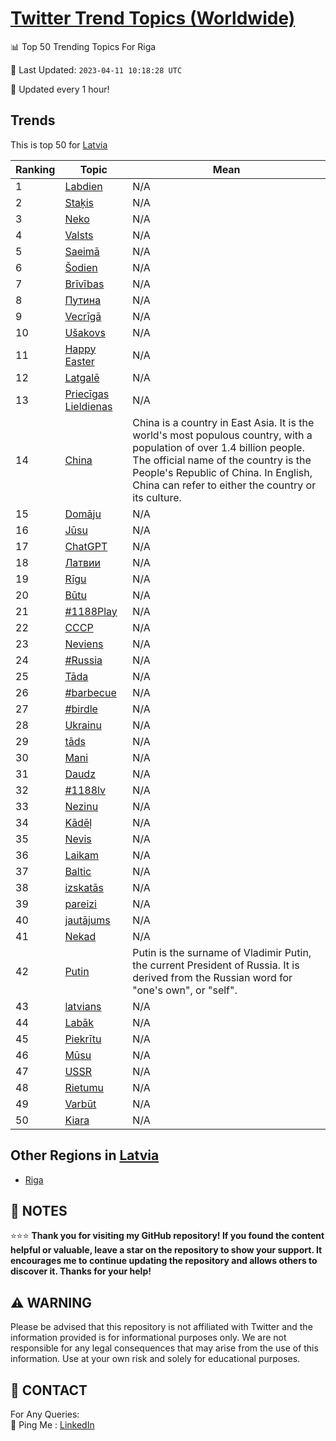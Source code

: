 [Twitter Trend Topics (Worldwide)](https://github.com/ErcinDedeoglu/Twitter-Trend-Topics)
==========


📊 Top 50 Trending Topics For Riga

📆 Last Updated: `2023-04-11 10:18:28 UTC`

🔧 Updated every 1 hour!


## Trends

This is top 50 for [Latvia](</Latvia>)

| Ranking | Topic | Mean |
| ------- | ------------ | ------------ |
| 1 | [Labdien](http://twitter.com/search?q=Labdien) | N/A |
| 2 | [Staķis](http://twitter.com/search?q=Sta%c4%b7is) | N/A |
| 3 | [Neko](http://twitter.com/search?q=Neko) | N/A |
| 4 | [Valsts](http://twitter.com/search?q=Valsts) | N/A |
| 5 | [Saeimā](http://twitter.com/search?q=Saeim%c4%81) | N/A |
| 6 | [Šodien](http://twitter.com/search?q=%c5%a0odien) | N/A |
| 7 | [Brīvības](http://twitter.com/search?q=Br%c4%abv%c4%abbas) | N/A |
| 8 | [Путина](http://twitter.com/search?q=%d0%9f%d1%83%d1%82%d0%b8%d0%bd%d0%b0) | N/A |
| 9 | [Vecrīgā](http://twitter.com/search?q=Vecr%c4%abg%c4%81) | N/A |
| 10 | [Ušakovs](http://twitter.com/search?q=U%c5%a1akovs) | N/A |
| 11 | [Happy Easter](http://twitter.com/search?q=Happy+Easter) | N/A |
| 12 | [Latgalē](http://twitter.com/search?q=Latgal%c4%93) | N/A |
| 13 | [Priecīgas Lieldienas](http://twitter.com/search?q=Priec%c4%abgas+Lieldienas) | N/A |
| 14 | [China](http://twitter.com/search?q=China) | China is a country in East Asia. It is the world's most populous country, with a population of over 1.4 billion people. The official name of the country is the People's Republic of China. In English, China can refer to either the country or its culture. |
| 15 | [Domāju](http://twitter.com/search?q=Dom%c4%81ju) | N/A |
| 16 | [Jūsu](http://twitter.com/search?q=J%c5%absu) | N/A |
| 17 | [ChatGPT](http://twitter.com/search?q=ChatGPT) | N/A |
| 18 | [Латвии](http://twitter.com/search?q=%d0%9b%d0%b0%d1%82%d0%b2%d0%b8%d0%b8) | N/A |
| 19 | [Rīgu](http://twitter.com/search?q=R%c4%abgu) | N/A |
| 20 | [Būtu](http://twitter.com/search?q=B%c5%abtu) | N/A |
| 21 | [#1188Play](http://twitter.com/search?q=%231188Play) | N/A |
| 22 | [СССР](http://twitter.com/search?q=%d0%a1%d0%a1%d0%a1%d0%a0) | N/A |
| 23 | [Neviens](http://twitter.com/search?q=Neviens) | N/A |
| 24 | [#Russia](http://twitter.com/search?q=%23Russia) | N/A |
| 25 | [Tāda](http://twitter.com/search?q=T%c4%81da) | N/A |
| 26 | [#barbecue](http://twitter.com/search?q=%23barbecue) | N/A |
| 27 | [#birdle](http://twitter.com/search?q=%23birdle) | N/A |
| 28 | [Ukrainu](http://twitter.com/search?q=Ukrainu) | N/A |
| 29 | [tāds](http://twitter.com/search?q=t%c4%81ds) | N/A |
| 30 | [Mani](http://twitter.com/search?q=Mani) | N/A |
| 31 | [Daudz](http://twitter.com/search?q=Daudz) | N/A |
| 32 | [#1188lv](http://twitter.com/search?q=%231188lv) | N/A |
| 33 | [Nezinu](http://twitter.com/search?q=Nezinu) | N/A |
| 34 | [Kādēļ](http://twitter.com/search?q=K%c4%81d%c4%93%c4%bc) | N/A |
| 35 | [Nevis](http://twitter.com/search?q=Nevis) | N/A |
| 36 | [Laikam](http://twitter.com/search?q=Laikam) | N/A |
| 37 | [Baltic](http://twitter.com/search?q=Baltic) | N/A |
| 38 | [izskatās](http://twitter.com/search?q=izskat%c4%81s) | N/A |
| 39 | [pareizi](http://twitter.com/search?q=pareizi) | N/A |
| 40 | [jautājums](http://twitter.com/search?q=jaut%c4%81jums) | N/A |
| 41 | [Nekad](http://twitter.com/search?q=Nekad) | N/A |
| 42 | [Putin](http://twitter.com/search?q=Putin) | Putin is the surname of Vladimir Putin, the current President of Russia. It is derived from the Russian word for "one's own", or "self". |
| 43 | [latvians](http://twitter.com/search?q=latvians) | N/A |
| 44 | [Labāk](http://twitter.com/search?q=Lab%c4%81k) | N/A |
| 45 | [Piekrītu](http://twitter.com/search?q=Piekr%c4%abtu) | N/A |
| 46 | [Mūsu](http://twitter.com/search?q=M%c5%absu) | N/A |
| 47 | [USSR](http://twitter.com/search?q=USSR) | N/A |
| 48 | [Rietumu](http://twitter.com/search?q=Rietumu) | N/A |
| 49 | [Varbūt](http://twitter.com/search?q=Varb%c5%abt) | N/A |
| 50 | [Kiara](http://twitter.com/search?q=Kiara) | N/A |



## Other Regions in [Latvia](</Latvia>)

* [Riga](</Latvia/Riga.md>)



## 📝 NOTES

⭐⭐⭐ **Thank you for visiting my GitHub repository! If you found the content helpful or valuable, leave a star on the repository to show your support. It encourages me to continue updating the repository and allows others to discover it. Thanks for your help!**


## ⚠️ WARNING

Please be advised that this repository is not affiliated with Twitter and the information provided is for informational purposes only. We are not responsible for any legal consequences that may arise from the use of this information. Use at your own risk and solely for educational purposes.


## 📨 CONTACT

 For Any Queries:  
            🏓 Ping Me : [LinkedIn](https://www.linkedin.com/in/ercindedeoglu/)
